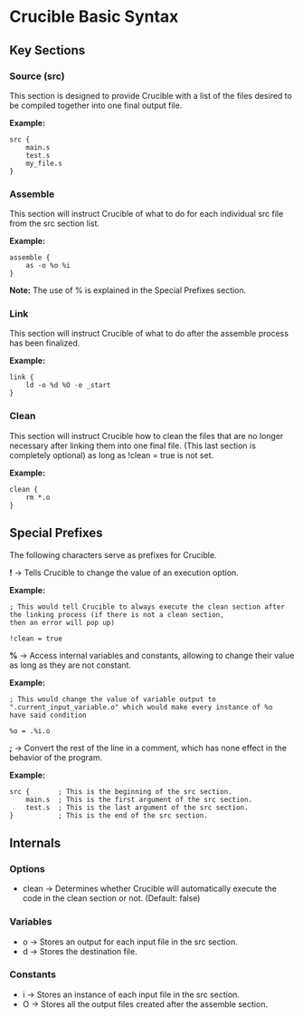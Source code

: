 # Crucible Basic Syntax

## Key Sections

### Source (src)

This section is designed to provide Crucible with a list of the files desired to be compiled together into one final output file.

**Example:** 

    src {
        main.s
        test.s
        my_file.s
    } 

### Assemble 

This section will instruct Crucible of what to do for each individual src file from the src section list.

**Example:**

    assemble {
        as -o %o %i
    }

**Note:** The use of % is explained in the Special Prefixes section.

### Link
This section will instruct Crucible of what to do after the assemble process has been finalized.

**Example:**

    link {
        ld -o %d %O -e _start
    }

### Clean

This section will instruct Crucible how to clean the files that are no longer necessary after linking them into one final file. (This last section is completely optional) as long as !clean = true is not set.

**Example:**

    clean {
        rm *.o
    }

    

## Special Prefixes

The following characters serve as prefixes for Crucible.

**!** -> Tells Crucible to change the value of an execution option.

**Example:**

    ; This would tell Crucible to always execute the clean section after the linking process (if there is not a clean section,  
    then an error will pop up)
    
    !clean = true

**%** -> Access internal variables and constants, allowing to change their value as long as they are not constant.

**Example:**
    
    ; This would change the value of variable output to ".current_input_variable.o" which would make every instance of %o
    have said condition
    
    %o = .%i.o

**;** -> Convert the rest of the line in a comment, which has none effect in the behavior of the program.

**Example:**

    src {       ; This is the beginning of the src section.
        main.s  ; This is the first argument of the src section.
        test.s  ; This is the last argument of the src section.
    }           ; This is the end of the src section.

## Internals

### Options

- clean -> Determines whether Crucible will automatically execute the code in the clean section or not. (Default: false)

### Variables

- o     -> Stores an output for each input file in the src section.
- d     -> Stores the destination file.

### Constants

- i     -> Stores an instance of each input file in the src section.
- O     -> Stores all the output files created after the assemble section.


